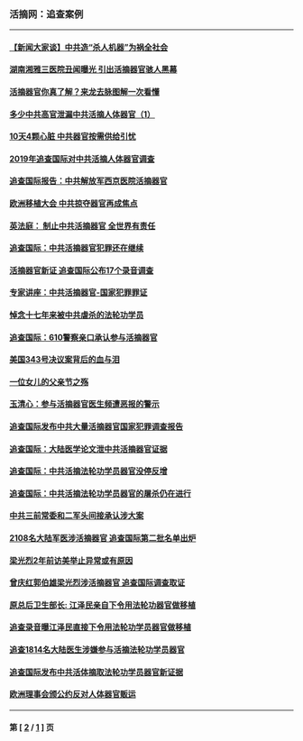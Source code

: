 ### 活摘网：追查案例
---
#### [【新闻大家谈】中共造“杀人机器”为祸全社会](../../pages/nf5880/n14056645.md?08190430) 
#### [湖南湘雅三医院丑闻曝光 引出活摘器官骇人黑幕](../../pages/nf5880/n14051847.md?08190430) 
#### [活摘器官你真了解？来龙去脉图解一次看懂](../../pages/nf5880/n13013820.md?08190430) 
#### [多少中共高官泄漏中共活摘人体器官（1）](../../pages/nf5880/n12671234.md?08190430) 
#### [10天4颗心脏 中共器官按需供给引忧](../../pages/nf5880/n12326366.md?08190430) 
#### [2019年追查国际对中共活摘人体器官调查](../../pages/nf5880/n11917733.md?08190430) 
#### [追查国际报告：中共解放军西京医院活摘器官](../../pages/nf5880/n11838359.md?08190430) 
#### [欧洲移植大会 中共掠夺器官再成焦点](../../pages/nf5880/n11538883.md?08190430) 
#### [英法庭： 制止中共活摘器官 全世界有责任](../../pages/nf5880/n11330691.md?08190430) 
#### [追查国际：中共活摘器官犯罪还在继续](../../pages/nf5880/n11218301.md?08190430) 
#### [活摘器官新证 追查国际公布17个录音调查](../../pages/nf5880/n10897744.md?08190430) 
#### [专家讲座：中共活摘器官-国家犯罪罪证](../../pages/nf5880/n8828153.md?08190430) 
#### [悼念十七年来被中共虐杀的法轮功学员](../../pages/nf5880/n8124823.md?08190430) 
#### [追查国际：610警察亲口承认参与活摘器官](../../pages/nf5880/n8109067.md?08190430) 
#### [美国343号决议案背后的血与泪](../../pages/nf5880/n8020684.md?08190430) 
#### [一位女儿的父亲节之殇](../../pages/nf5880/n8014122.md?08190430) 
#### [玉清心：参与活摘器官医生频遭恶报的警示](../../pages/nf5880/n4637546.md?08190430) 
#### [追查国际发布中共大量活摘器官国家犯罪调查报告](../../pages/nf5880/n4613428.md?08190430) 
#### [追查国际：大陆医学论文泄中共活摘器官证据](../../pages/nf5880/n4608794.md?08190430) 
#### [追查国际：中共活摘法轮功学员器官没停反增](../../pages/nf5880/n4584075.md?08190430) 
#### [追查国际：中共活摘法轮功学员器官的屠杀仍在进行](../../pages/nf5880/n4299154.md?08190430) 
#### [中共三前常委和二军头间接承认涉大案](../../pages/nf5880/n4286244.md?08190430) 
#### [2108名大陆军医涉活摘器官 追查国际第二批名单出炉](../../pages/nf5880/n4284769.md?08190430) 
#### [梁光烈2年前访美举止异常或有原因](../../pages/nf5880/n4279686.md?08190430) 
#### [曾庆红郭伯雄梁光烈涉活摘器官 追查国际调查取证](../../pages/nf5880/n4278462.md?08190430) 
#### [原总后卫生部长: 江泽民亲自下令用法轮功器官做移植](../../pages/nf5880/n4263864.md?08190430) 
#### [追查录音曝江泽民直接下令用法轮功学员器官做移植](../../pages/nf5880/n4261268.md?08190430) 
#### [追查1814名大陆医生涉嫌参与活摘法轮功学员器官](../../pages/nf5880/n4259055.md?08190430) 
#### [追查国际发布中共活体摘取法轮功学员器官新证据](../../pages/nf5880/n4258255.md?08190430) 
#### [欧洲理事会颁公约反对人体器官贩运](../../pages/nf5880/n4206955.md?08190430) 

---
#### 第 [ [2](./2.md?08190430) / [1](./1.md?08190430) ] 页

